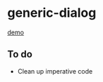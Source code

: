 # generic-dialog

[demo](https://thepassle.github.io/generic-components/generic-dialog/demo/index.html)

## To do

- Clean up imperative code
